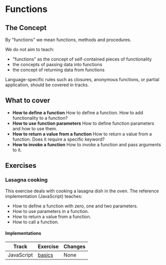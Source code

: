 # Functions

## The Concept

By "functions" we mean functions, methods and procedures.

We do not aim to teach:

- "functions" as the concept of self-contained pieces of functionality
- the concepts of passing data into functions
- the concept of returning data from functions

Language-specific rules such as closures, anonymous functions, or partial application, should be covered in tracks.

## What to cover

- **How to define a function** How to define a function. How to add functionality to a function?
- **How to use function parameters** How to define function parameters and how to use them.
- **How to return a value from a function** How to return a value from a function. Does it require a specific keyword?
- **How to invoke a function** How to invoke a function and pass arguments to it.

## Exercises

### Lasagna cooking

This exercise deals with cooking a lasagna dish in the oven. The reference implementation (JavaScript) teaches:

- How to define a function with zero, one and two parameters.
- How to use parameters in a function.
- How to return a value from a function.
- How to call a function.

#### Implementations

| Track      | Exercise                            | Changes |
| ---------- | ----------------------------------- | ------- |
| JavaScript | [basics][implementation-javascript] | None    |

[implementation-javascript]: ../../languages/javascript/exercises/concept/basics/.docs/introduction.md
